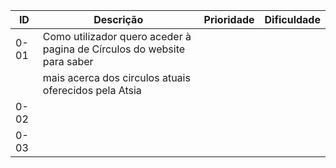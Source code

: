 |   ID   | Descrição |   Prioridade   | Dificuldade |
|---     |----       |---	  |---	
|  0-01  |  Como utilizador quero aceder à pagina de Círculos do website para saber |           |
|        |  mais acerca dos circulos atuais oferecidos pela Atsia   	            |           |                 	             	
|  0-02 |            |   	           |            |	
|  0-03 |            |   	           |   	|
